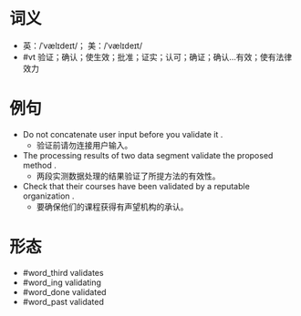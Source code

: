 # 词义
- 英：/ˈvælɪdeɪt/； 美：/ˈvælɪdeɪt/
- #vt 验证；确认；使生效；批准；证实；认可；确证；确认…有效；使有法律效力
# 例句
- Do not concatenate user input before you validate it .
	- 验证前请勿连接用户输入。
- The processing results of two data segment validate the proposed method .
	- 两段实测数据处理的结果验证了所提方法的有效性。
- Check that their courses have been validated by a reputable organization .
	- 要确保他们的课程获得有声望机构的承认。
# 形态
- #word_third validates
- #word_ing validating
- #word_done validated
- #word_past validated
